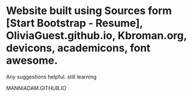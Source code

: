 # Website built using  Sources form [Start Bootstrap - Resume], OliviaGuest.github.io, Kbroman.org, devicons, academicons, font awesome.
Any suggestions helpful. still learning

MANNIADAM.GITHUB.IO
